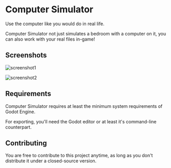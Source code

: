# Computer Simulator
Use the computer like you would do in real life.

Computer Simulator not just simulates a bedroom with a computer on it,
you can also work with your real files in-game!

## Screenshots
![screenshot1](https://github.com/spir0th/computer-simulator/assets/66259245/4b2f03cb-a779-4cbe-af5f-d86939bf6efb)

![screenshot2](https://github.com/spir0th/computer-simulator/assets/66259245/42bee352-648e-4557-9e9e-b777d8ca98f5)

## Requirements
Computer Simulator requires at least the minimum system 
requirements of Godot Engine.

For exporting, you'll need the Godot editor or at least it's command-line counterpart.

## Contributing
You are free to contribute to this project anytime, as long as you don't distribute it under a closed-source version.

